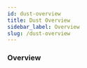 ```yaml
---
id: dust-overview
title: Dust Overview
sidebar_label: Overview
slug: /dust-overview
---
```



### Overview